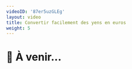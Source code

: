```yaml
---
videoID: '87er5uzGLEg'
layout: video
title: Convertir facilement des yens en euros
weight: 5
---
```


# 👷 À venir...
